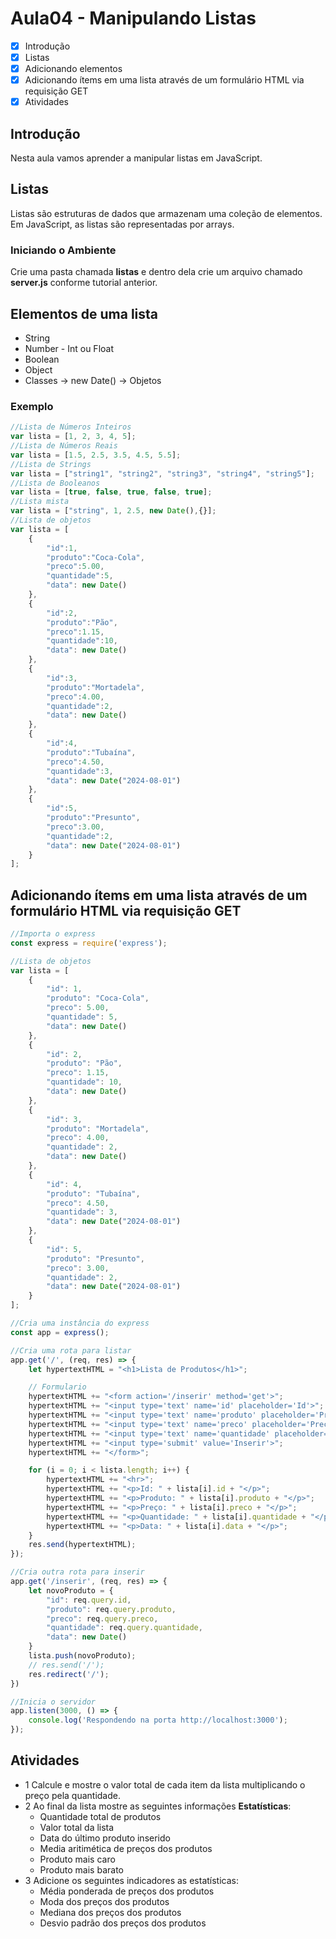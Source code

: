 # Aula04 - Manipulando Listas
- [x] Introdução
- [x] Listas
- [x] Adicionando elementos
- [x] Adicionando ítems em uma lista através de um formulário HTML via requisição GET
- [x] Atividades

## Introdução
Nesta aula vamos aprender a manipular listas em JavaScript.

## Listas
Listas são estruturas de dados que armazenam uma coleção de elementos. Em JavaScript, as listas são representadas por arrays.

### Iniciando o Ambiente
Crie uma pasta chamada **listas** e dentro dela crie um arquivo chamado **server.js** conforme tutorial anterior.

## Elementos de uma lista
- String
- Number - Int ou Float
- Boolean
- Object
- Classes -> new Date() -> Objetos

### Exemplo
```javascript
//Lista de Números Inteiros
var lista = [1, 2, 3, 4, 5];
//Lista de Números Reais
var lista = [1.5, 2.5, 3.5, 4.5, 5.5];
//Lista de Strings
var lista = ["string1", "string2", "string3", "string4", "string5"];
//Lista de Booleanos
var lista = [true, false, true, false, true];
//Lista mista
var lista = ["string", 1, 2.5, new Date(),{}];
//Lista de objetos
var lista = [
    {
        "id":1,
        "produto":"Coca-Cola",
        "preco":5.00,
        "quantidade":5,
        "data": new Date()
    },
    {
        "id":2,
        "produto":"Pão",
        "preco":1.15,
        "quantidade":10,
        "data": new Date()
    },
    {
        "id":3,
        "produto":"Mortadela",
        "preco":4.00,
        "quantidade":2,
        "data": new Date()
    },
    {
        "id":4,
        "produto":"Tubaína",
        "preco":4.50,
        "quantidade":3,
        "data": new Date("2024-08-01")
    },
    {
        "id":5,
        "produto":"Presunto",
        "preco":3.00,
        "quantidade":2,
        "data": new Date("2024-08-01")
    }
];
```

## Adicionando ítems em uma lista através de um formulário HTML via requisição GET
```js
//Importa o express
const express = require('express');

//Lista de objetos
var lista = [
    {
        "id": 1,
        "produto": "Coca-Cola",
        "preco": 5.00,
        "quantidade": 5,
        "data": new Date()
    },
    {
        "id": 2,
        "produto": "Pão",
        "preco": 1.15,
        "quantidade": 10,
        "data": new Date()
    },
    {
        "id": 3,
        "produto": "Mortadela",
        "preco": 4.00,
        "quantidade": 2,
        "data": new Date()
    },
    {
        "id": 4,
        "produto": "Tubaína",
        "preco": 4.50,
        "quantidade": 3,
        "data": new Date("2024-08-01")
    },
    {
        "id": 5,
        "produto": "Presunto",
        "preco": 3.00,
        "quantidade": 2,
        "data": new Date("2024-08-01")
    }
];

//Cria uma instância do express
const app = express();

//Cria uma rota para listar
app.get('/', (req, res) => {
    let hypertextHTML = "<h1>Lista de Produtos</h1>";

    // Formulario
    hypertextHTML += "<form action='/inserir' method='get'>";
    hypertextHTML += "<input type='text' name='id' placeholder='Id'>";
    hypertextHTML += "<input type='text' name='produto' placeholder='Produto'>";
    hypertextHTML += "<input type='text' name='preco' placeholder='Preço'>";
    hypertextHTML += "<input type='text' name='quantidade' placeholder='Quantidade'>";
    hypertextHTML += "<input type='submit' value='Inserir'>";
    hypertextHTML += "</form>";

    for (i = 0; i < lista.length; i++) {
        hypertextHTML += "<hr>";
        hypertextHTML += "<p>Id: " + lista[i].id + "</p>";
        hypertextHTML += "<p>Produto: " + lista[i].produto + "</p>";
        hypertextHTML += "<p>Preço: " + lista[i].preco + "</p>";
        hypertextHTML += "<p>Quantidade: " + lista[i].quantidade + "</p>";
        hypertextHTML += "<p>Data: " + lista[i].data + "</p>";        
    }
    res.send(hypertextHTML);
});

//Cria outra rota para inserir
app.get('/inserir', (req, res) => {
    let novoProduto = {
        "id": req.query.id,
        "produto": req.query.produto,
        "preco": req.query.preco,
        "quantidade": req.query.quantidade,
        "data": new Date()
    }
    lista.push(novoProduto);
    // res.send('/');
    res.redirect('/');
})

//Inicia o servidor
app.listen(3000, () => {
    console.log('Respondendo na porta http://localhost:3000');
});
```

## Atividades
- 1 Calcule e mostre o valor total de cada item da lista multiplicando o preço pela quantidade.
- 2 Ao final da lista mostre as seguintes informações **Estatísticas**:
    - Quantidade total de produtos
    - Valor total da lista
    - Data do último produto inserido
    - Media aritimética de preços dos produtos
    - Produto mais caro
    - Produto mais barato
- 3 Adicione os seguintes indicadores as estatísticas:
    - Média ponderada de preços dos produtos
    - Moda dos preços dos produtos
    - Mediana dos preços dos produtos
    - Desvio padrão dos preços dos produtos
